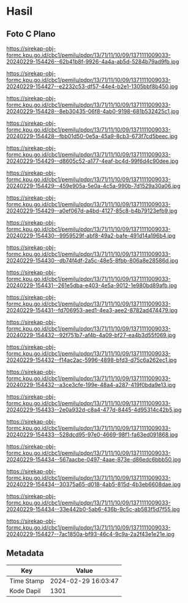# Hasil

## Foto C Plano

https://sirekap-obj-formc.kpu.go.id/cbc1/pemilu/pdpr/13/71/11/10/09/1371111009033-20240229-154426--62b41b8f-9926-4a4a-ab5d-5284b79ad9fb.jpg

https://sirekap-obj-formc.kpu.go.id/cbc1/pemilu/pdpr/13/71/11/10/09/1371111009033-20240229-154427--e2232c53-df57-44e4-b2e1-1305bbf8b450.jpg

https://sirekap-obj-formc.kpu.go.id/cbc1/pemilu/pdpr/13/71/11/10/09/1371111009033-20240229-154428--8eb30435-06f8-4ab0-9198-681b532425c1.jpg

https://sirekap-obj-formc.kpu.go.id/cbc1/pemilu/pdpr/13/71/11/10/09/1371111009033-20240229-154428--fbb01d50-0e5a-45a9-8cb3-673f7cd5beec.jpg

https://sirekap-obj-formc.kpu.go.id/cbc1/pemilu/pdpr/13/71/11/10/09/1371111009033-20240229-154429--d8605c52-a177-4eaf-bc4d-99f6d4c90dee.jpg

https://sirekap-obj-formc.kpu.go.id/cbc1/pemilu/pdpr/13/71/11/10/09/1371111009033-20240229-154429--459e905a-5e0a-4c5a-990b-7d1529a30a06.jpg

https://sirekap-obj-formc.kpu.go.id/cbc1/pemilu/pdpr/13/71/11/10/09/1371111009033-20240229-154429--a0ef067d-a4bd-4127-85c8-b4b79123efb9.jpg

https://sirekap-obj-formc.kpu.go.id/cbc1/pemilu/pdpr/13/71/11/10/09/1371111009033-20240229-154430--9959529f-abf8-49a2-bafe-491d14a196b4.jpg

https://sirekap-obj-formc.kpu.go.id/cbc1/pemilu/pdpr/13/71/11/10/09/1371111009033-20240229-154430--db74f4df-2a5c-48e5-8fbb-806a8e28586d.jpg

https://sirekap-obj-formc.kpu.go.id/cbc1/pemilu/pdpr/13/71/11/10/09/1371111009033-20240229-154431--261e5dba-e403-4e5a-9012-1e980bd89afb.jpg

https://sirekap-obj-formc.kpu.go.id/cbc1/pemilu/pdpr/13/71/11/10/09/1371111009033-20240229-154431--fd706953-aed1-4ea3-aee2-8782ad474479.jpg

https://sirekap-obj-formc.kpu.go.id/cbc1/pemilu/pdpr/13/71/11/10/09/1371111009033-20240229-154432--92f751b7-af4b-4a09-bf27-ea4b3d55f069.jpg

https://sirekap-obj-formc.kpu.go.id/cbc1/pemilu/pdpr/13/71/11/10/09/1371111009033-20240229-154432--f14ac2ac-5996-4898-bfd3-d75c6a262ec1.jpg

https://sirekap-obj-formc.kpu.go.id/cbc1/pemilu/pdpr/13/71/11/10/09/1371111009033-20240229-154432--a3ce3cfe-199e-48a4-a287-419f0bda9e13.jpg

https://sirekap-obj-formc.kpu.go.id/cbc1/pemilu/pdpr/13/71/11/10/09/1371111009033-20240229-154433--2e0a932d-c8a4-477d-8445-4d95314c42b5.jpg

https://sirekap-obj-formc.kpu.go.id/cbc1/pemilu/pdpr/13/71/11/10/09/1371111009033-20240229-154433--528dcd95-97e0-4669-98f1-fa63ed091868.jpg

https://sirekap-obj-formc.kpu.go.id/cbc1/pemilu/pdpr/13/71/11/10/09/1371111009033-20240229-154434--567aacbe-0497-4aae-873e-d86edc6bbb50.jpg

https://sirekap-obj-formc.kpu.go.id/cbc1/pemilu/pdpr/13/71/11/10/09/1371111009033-20240229-154434--30375a65-d018-4ab5-815d-4b3eb6608dae.jpg

https://sirekap-obj-formc.kpu.go.id/cbc1/pemilu/pdpr/13/71/11/10/09/1371111009033-20240229-154434--33e442b0-5ab6-436b-9c5c-ab583f5d7f55.jpg

https://sirekap-obj-formc.kpu.go.id/cbc1/pemilu/pdpr/13/71/11/10/09/1371111009033-20240229-154427--7ac1850a-bf93-46c4-9c9a-2a2f43e1e21e.jpg


## Metadata

| Key        | Value               |
| ---------- | ------------------- |
| Time Stamp | 2024-02-29 16:03:47 |
| Kode Dapil | 1301                |



